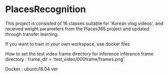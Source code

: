 # PlacesRecognition

This project is consisted of 16 classes suitable for 'Korean vlog videos', and received weight parameters from the Places365 project and updated through transfer learning.

If you want to train in your own workspace, use docker files

How to set the test video frame directory for inference
inference frame directory : frame_dir = 'test_video/000frame/frames.png'

Docker : ubuntu18.04 ver
